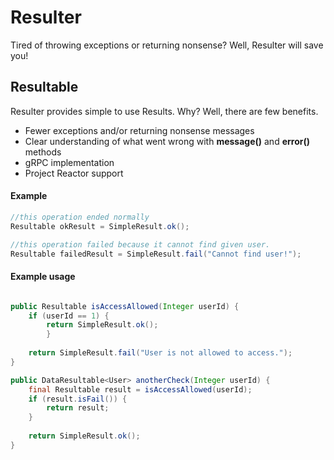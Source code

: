 # Resulter

Tired of throwing exceptions or returning nonsense? Well, Resulter will save you! 

## Resultable
Resulter provides simple to use Results. Why? Well, there are few benefits.
- Fewer exceptions and/or returning nonsense messages
- Clear understanding of what went wrong with **message()** and **error()** methods
- gRPC implementation
- Project Reactor support


#### Example
```java
//this operation ended normally
Resultable okResult = SimpleResult.ok();

//this operation failed because it cannot find given user.
Resultable failedResult = SimpleResult.fail("Cannot find user!");
```

#### Example usage
```java

public Resultable isAccessAllowed(Integer userId) {
    if (userId == 1) {
        return SimpleResult.ok();
        }
    
    return SimpleResult.fail("User is not allowed to access.");
}

public DataResultable<User> anotherCheck(Integer userId) {
    final Resultable result = isAccessAllowed(userId);
    if (result.isFail()) {
        return result;
    }
    
    return SimpleResult.ok();
}
```